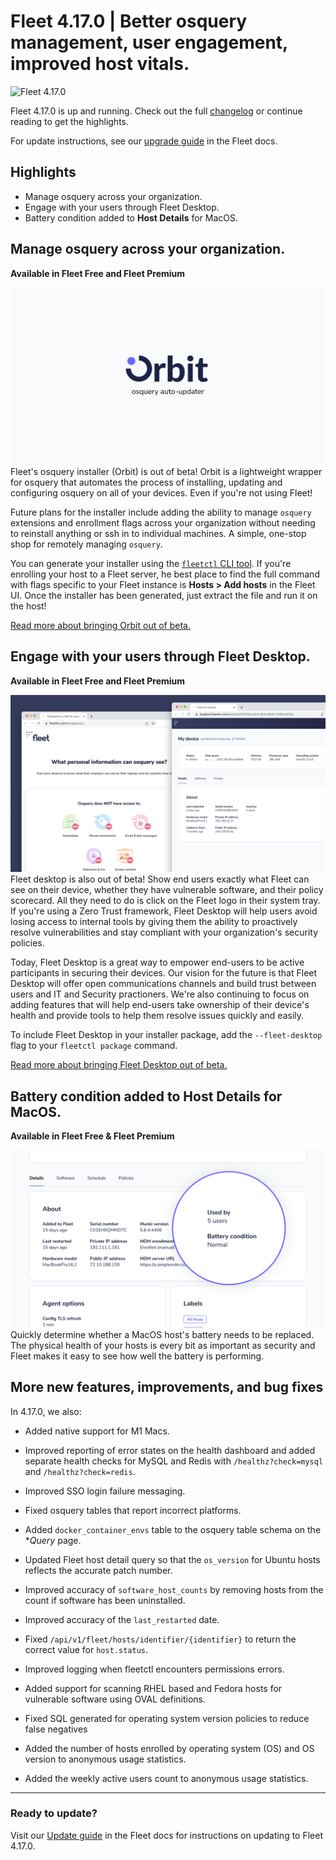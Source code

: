 # Fleet 4.17.0 | Better osquery management, user engagement, improved host vitals.

![Fleet 4.17.0](../website/assets/images/articles/4.17.0-cover-1600x900@2x.jpg)

Fleet 4.17.0 is up and running. Check out the full [changelog](https://github.com/fleetdm/fleet/releases/tag/fleet-v4.17.0) or continue reading to get the highlights.

For update instructions, see our [upgrade guide](https://fleetdm.com/docs/deploying/upgrading-fleet) in the Fleet docs.

## Highlights
- Manage osquery across your organization. 
- Engage with your users through Fleet Desktop.
- Battery condition added to **Host Details** for MacOS.

## Manage osquery across your organization.
**Available in Fleet Free and Fleet Premium**

![Manage osquery across your organization..](../website/assets/images/articles/fleet-4.17.0-1-1600x900@2x.jpg)
Fleet's osquery installer (Orbit) is out of beta! Orbit is a lightweight wrapper for osquery that automates the process of installing, updating and configuring osquery on all of your devices. Even if you're not using Fleet!

Future plans for the installer include adding the ability to manage `osquery` extensions and enrollment flags across your organization without needing to reinstall anything or ssh in to individual machines. A simple, one-stop shop for remotely managing `osquery`.

You can generate your installer using the [`fleetctl` CLI tool](https://fleetdm.com/docs/using-fleet/adding-hosts#osquery-installer). If you're enrolling your host to a Fleet server, he best place to find the full command with flags specific to your Fleet instance is **Hosts > Add hosts** in the Fleet UI. Once the installer has been generated, just extract the file and run it on the host!

[Read more about bringing Orbit out of beta.](https://github.com/fleetdm/fleet/issues/5454)

## Engage with your users through Fleet Desktop.
**Available in Fleet Free and Fleet Premium**

![Engage with your users through Fleet Desktop.](<../website/assets/images/articles/fleet-4.17.0-2-1600x900@2x.jpg>)
Fleet desktop is also out of beta! Show end users exactly what Fleet can see on their device, whether they have vulnerable software, and their policy scorecard. All they need to do is click on the Fleet logo in their system tray. If you're using a Zero Trust framework, Fleet Desktop will help users avoid losing access to internal tools by giving them the ability to proactively resolve vulnerabilities and stay compliant with your organization's security policies. 

Today, Fleet Desktop is a great way to empower end-users to be active participants in securing their devices. Our vision for the future is that Fleet Desktop will offer open communications channels and build trust between users and IT and Security practioners. We're also continuing to focus on adding features that will help end-users take ownership of their device's health and provide tools to help them resolve issues quickly and easily.

To include Fleet Desktop in your installer package, add the `--fleet-desktop` flag to your `fleetctl package` command. 

[Read more about bringing Fleet Desktop out of beta.](https://github.com/fleetdm/fleet/issues/5684)

## Battery condition added to Host Details for MacOS.
**Available in Fleet Free & Fleet Premium**

![Battery condition added to Host Details.](../website/assets/images/articles/fleet-4.17.0-3-1600x900@2x.jpg)
Quickly determine whether a MacOS host's battery needs to be replaced. The physical health of your hosts is every bit as important as security and Fleet makes it easy to see how well the battery is performing. 


## More new features, improvements, and bug fixes

In 4.17.0, we also:

* Added native support for M1 Macs.

* Improved reporting of error states on the health dashboard and added separate health checks for MySQL and Redis with `/healthz?check=mysql` and `/healthz?check=redis`.

* Improved SSO login failure messaging.

* Fixed osquery tables that report incorrect platforms.

* Added `docker_container_envs` table to the osquery table schema on the **Query* page.

* Updated Fleet host detail query so that the `os_version` for Ubuntu hosts reflects the accurate patch number.

* Improved accuracy of `software_host_counts` by removing hosts from the count if software has been uninstalled.

* Improved accuracy of the `last_restarted` date. 

* Fixed `/api/v1/fleet/hosts/identifier/{identifier}` to return the correct value for `host.status`.

* Improved logging when fleetctl encounters permissions errors.

* Added support for scanning RHEL based and Fedora hosts for vulnerable software using OVAL definitions.

* Fixed SQL generated for operating system version policies to reduce false negatives

* Added the number of hosts enrolled by operating system (OS) and OS version to anonymous usage statistics.

* Added the weekly active users count to anonymous usage statistics.

---

### Ready to update?

Visit our [Update guide](https://fleetdm.com/docs/deploying/upgrading-fleet) in the Fleet docs for instructions on updating to Fleet 4.17.0.

<meta name="category" value="releases">
<meta name="authorFullName" value="Kathy Satterlee">
<meta name="authorGitHubUsername" value="ksatter">
<meta name="publishedOn" value="2022-07-11">
<meta name="articleTitle" value="Fleet 4.17.0 | Better osquery management, user engagement, improved host vitals.">
<meta name="articleImageUrl" value="../website/assets/images/articles/fleet-4.17.0-cover-1600x900@2x.jpg">
